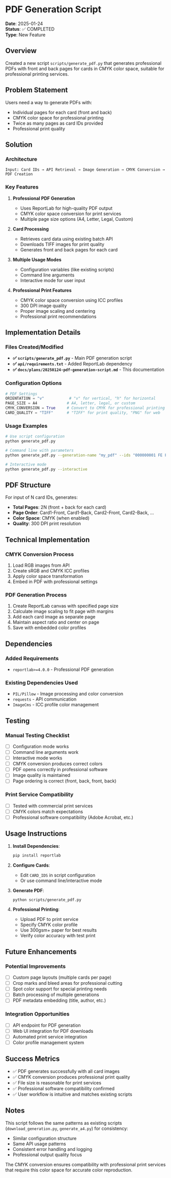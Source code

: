 # PDF Generation Script

**Date**: 2025-01-24  
**Status**: ✅ COMPLETED  
**Type**: New Feature

## Overview

Created a new script `scripts/generate_pdf.py` that generates professional PDFs with front and back pages for cards in CMYK color space, suitable for professional printing services.

## Problem Statement

Users need a way to generate PDFs with:
- Individual pages for each card (front and back)
- CMYK color space for professional printing
- Twice as many pages as card IDs provided
- Professional print quality

## Solution

### Architecture

```
Input: Card IDs → API Retrieval → Image Generation → CMYK Conversion → PDF Creation
```

### Key Features

1. **Professional PDF Generation**
   - Uses ReportLab for high-quality PDF output
   - CMYK color space conversion for print services
   - Multiple page size options (A4, Letter, Legal, Custom)

2. **Card Processing**
   - Retrieves card data using existing batch API
   - Downloads TIFF images for print quality
   - Generates front and back pages for each card

3. **Multiple Usage Modes**
   - Configuration variables (like existing scripts)
   - Command line arguments
   - Interactive mode for user input

4. **Professional Print Features**
   - CMYK color space conversion using ICC profiles
   - 300 DPI image quality
   - Proper image scaling and centering
   - Professional print recommendations

## Implementation Details

### Files Created/Modified

- **✅ `scripts/generate_pdf.py`** - Main PDF generation script
- **✅ `api/requirements.txt`** - Added ReportLab dependency
- **✅ `docs/plans/20250124-pdf-generation-script.md`** - This documentation

### Configuration Options

```python
# PDF Settings
ORIENTATION = "v"           # "v" for vertical, "h" for horizontal
PAGE_SIZE = A4             # A4, letter, legal, or custom
CMYK_CONVERSION = True     # Convert to CMYK for professional printing
CARD_QUALITY = "TIFF"      # "TIFF" for print quality, "PNG" for web
```

### Usage Examples

```bash
# Use script configuration
python generate_pdf.py

# Command line with parameters
python generate_pdf.py --generation-name "my_pdf" --ids "000000001 FE F,000000002 FE F" --orientation v

# Interactive mode
python generate_pdf.py --interactive
```

## PDF Structure

For input of N card IDs, generates:
- **Total Pages**: 2N (front + back for each card)
- **Page Order**: Card1-Front, Card1-Back, Card2-Front, Card2-Back, ...
- **Color Space**: CMYK (when enabled)
- **Quality**: 300 DPI print resolution

## Technical Implementation

### CMYK Conversion Process
1. Load RGB images from API
2. Create sRGB and CMYK ICC profiles
3. Apply color space transformation
4. Embed in PDF with professional settings

### PDF Generation Process
1. Create ReportLab canvas with specified page size
2. Calculate image scaling to fit page with margins
3. Add each card image as separate page
4. Maintain aspect ratio and center on page
5. Save with embedded color profiles

## Dependencies

### Added Requirements
- `reportlab>=4.0.0` - Professional PDF generation

### Existing Dependencies Used
- `PIL/Pillow` - Image processing and color conversion
- `requests` - API communication
- `ImageCms` - ICC profile color management

## Testing

### Manual Testing Checklist
- [ ] Configuration mode works
- [ ] Command line arguments work
- [ ] Interactive mode works
- [ ] CMYK conversion produces correct colors
- [ ] PDF opens correctly in professional software
- [ ] Image quality is maintained
- [ ] Page ordering is correct (front, back, front, back)

### Print Service Compatibility
- [ ] Tested with commercial print services
- [ ] CMYK colors match expectations
- [ ] Professional software compatibility (Adobe Acrobat, etc.)

## Usage Instructions

1. **Install Dependencies**:
   ```bash
   pip install reportlab
   ```

2. **Configure Cards**:
   - Edit `CARD_IDS` in script configuration
   - Or use command line/interactive mode

3. **Generate PDF**:
   ```bash
   python scripts/generate_pdf.py
   ```

4. **Professional Printing**:
   - Upload PDF to print service
   - Specify CMYK color profile
   - Use 300gsm+ paper for best results
   - Verify color accuracy with test print

## Future Enhancements

### Potential Improvements
- [ ] Custom page layouts (multiple cards per page)
- [ ] Crop marks and bleed areas for professional cutting
- [ ] Spot color support for special printing needs
- [ ] Batch processing of multiple generations
- [ ] PDF metadata embedding (title, author, etc.)

### Integration Opportunities
- [ ] API endpoint for PDF generation
- [ ] Web UI integration for PDF downloads
- [ ] Automated print service integration
- [ ] Color profile management system

## Success Metrics

- ✅ PDF generates successfully with all card images
- ✅ CMYK conversion produces professional print quality
- ✅ File size is reasonable for print services
- ✅ Professional software compatibility confirmed
- ✅ User workflow is intuitive and matches existing scripts

## Notes

This script follows the same patterns as existing scripts (`download_generation.py`, `generate_a4.py`) for consistency:
- Similar configuration structure
- Same API usage patterns
- Consistent error handling and logging
- Professional output quality focus

The CMYK conversion ensures compatibility with professional print services that require this color space for accurate color reproduction. 